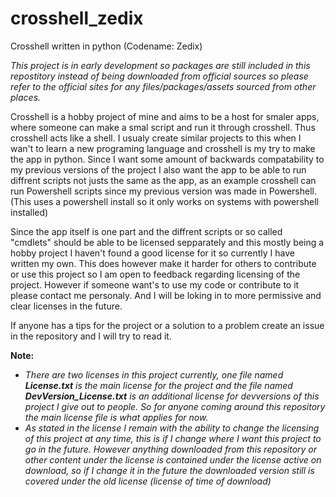 # crosshell_zedix
Crosshell written in python (Codename: Zedix)

*This project is in early development so packages are still included in this repostitory instead of being downloaded from official sources so please refer to the official sites for any files/packages/assets sourced from other places.*

Crosshell is a hobby project of mine and aims to be a host for smaler apps, where someone can make a smal script and run it through crosshell. Thus crosshell acts like a shell. 
I usualy create similar projects to this when I wan't to learn a new programing language and crosshell is my try to make the app in python. Since I want some amount of backwards compatability to my previous versions of the project I also want the app to be able to run diffrent scripts not justs the same as the app, as an example crosshell can run Powershell scripts since my previous version was made in Powershell. (This uses a powershell install so it only works on systems with powershell installed)

Since the app itself is one part and the diffrent scripts or so called "cmdlets" should be able to be licensed sepparately and this mostly being a hobby project I haven't found a good license for it so currently I have written my own. This does however make it harder for others to contribute or use this project so I am open to feedback regarding licensing of the project. However if someone want's to use my code or contribute to it please contact me personaly. And I will be loking in to more permissive and clear licenses in the future.

If anyone has a tips for the project or a solution to a problem create an issue in the repository and I will try to read it.

**Note:**
 - *There are two licenses in this project currently, one file named **License.txt** is the main license for the project and the file named **DevVersion_License.txt** is an additional license for devversions of this project I give out to people. So for anyone coming around this repository the main license file is what applies for now.*
 - *As stated in the license I remain with the ability to change the licensing of this project at any time, this is if I change where I want this project to go in the future. However anything downloaded from this repository or other content under the license is contained under the license active on download, so if I change it in the future the downloaded version still is covered under the old license (license of time of download)*
